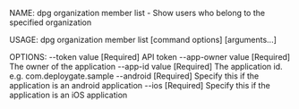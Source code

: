 NAME:
   dpg organization member list - Show users who belong to the specified organization

USAGE:
   dpg organization member list [command options] [arguments...]

OPTIONS:
   --token value      [Required] API token
   --app-owner value  [Required] The owner of the application
   --app-id value     [Required] The application id. e.g. com.deploygate.sample
   --android          [Required] Specify this if the application is an android application
   --ios              [Required] Specify this if the application is an iOS application
   
